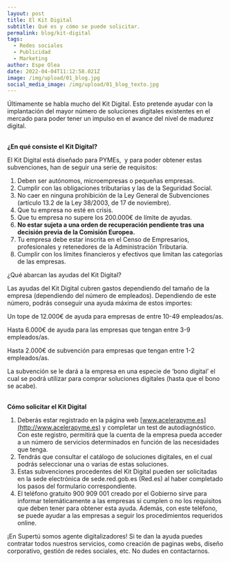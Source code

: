 ```yaml
---
layout: post
title: El Kit Digital
subtitle: Qué es y cómo se puede solicitar.
permalink: blog/kit-digital
tags:
  - Redes sociales
  - Publicidad
  - Marketing
author: Espe Olea
date: 2022-04-04T11:12:58.021Z
image: /img/upload/01_blog.jpg
social_media_image: /img/upload/01_blog_texto.jpg
---
```

Últimamente se habla mucho del Kit Digital. Esto pretende ayudar con la implantación del mayor número de soluciones digitales existentes en el mercado para poder tener un impulso en el avance del nivel de madurez digital.



**\
¿En qué consiste el Kit Digital?**

El Kit Digital está diseñado para PYMEs,  y para poder obtener estas subvenciones, han de seguir una serie de requisitos:

1. Deben ser autónomos, microempresas o pequeñas empresas.
2. Cumplir con las obligaciones tributarias y las de la Seguridad Social.
3. No caer en ninguna prohibición de la Ley General de Subvenciones (artículo 13.2 de la Ley 38/2003, de 17 de noviembre).
4. Que tu empresa no esté en crisis.
5. Que tu empresa no supere los 200.000€ de límite de ayudas.
6. **No estar sujeta a una orden de recuperación pendiente tras una decisión previa de la Comisión Europea.**
7. Tu empresa debe estar inscrita en el Censo de Empresarios, profesionales y retenedores de la Administración Tributaria.
8. Cumplir con los límites financieros y efectivos que limitan las categorías de las empresas.





¿Qué abarcan las ayudas del Kit Digital?

Las ayudas del Kit Digital cubren gastos dependiendo del tamaño de la empresa (dependiendo del número de empleados). Dependiendo de este número, podrás conseguir una ayuda máxima de estos importes: 

Un tope de 12.000€ de ayuda para empresas de entre 10-49 empleados/as.

Hasta 6.000€ de ayuda para las empresas que tengan entre 3-9 empleados/as.

Hasta 2.000€ de subvención para empresas que tengan entre 1-2 empleados/as.

La subvención se le dará a la empresa en una especie de ‘bono digital’ el cual se podrá utilizar para comprar soluciones digitales (hasta que el bono se acabe). 

**\
Cómo solicitar el Kit Digital**

1. Deberás estar registrado en la página web [www.acelerapyme.es](http://www.acelerapyme.es) y completar un test de autodiagnóstico. Con este registro, permitirá que la cuenta de la empresa pueda acceder a un número de servicios determinados en función de las necesidades que tenga.
2. Tendrás que consultar el catálogo de soluciones digitales, en el cual podrás seleccionar una o varias de estas soluciones.
3. Estas subvenciones procedentes del Kit Digital pueden ser solicitadas en la sede electrónica de sede.red.gob.es (Red.es) al haber completado los pasos del formulario correspondiente.
4. El teléfono gratuito 900 909 001 creado por el Gobierno sirve para informar telemáticamente a las empresas si cumplen o no los requisitos que deben tener para obtener esta ayuda. Además, con este teléfono, se puede ayudar a las empresas a seguir los procedimientos requeridos online.



¡En Supertú somos agente digitalizadores! Si te dan la ayuda puedes contratar todos nuestros servicios, como creación de paginas webs, diseño corporativo, gestión de redes sociales, etc. No dudes en contactarnos.